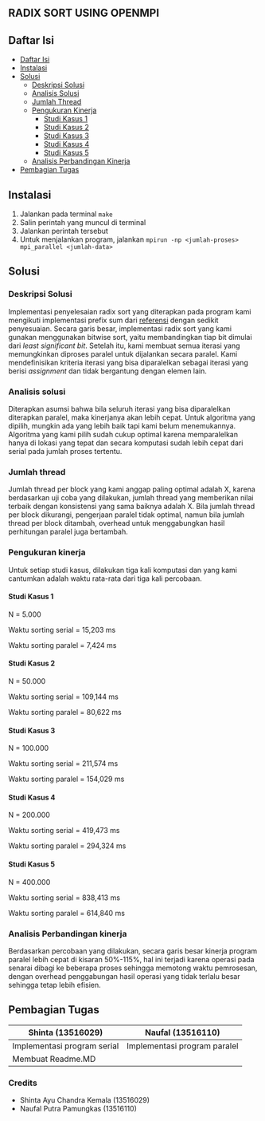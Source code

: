 RADIX SORT USING OPENMPI
-----------------------

## Daftar Isi

<!--ts-->
   * [Daftar Isi](#daftar-isi)
   * [Instalasi](#instalasi)
   * [Solusi](#solusi)
      * [Deskripsi Solusi](#deskripsi-solusi)
      * [Analisis Solusi](#analisis-solusi)
      * [Jumlah Thread](#jumlah-thread)
      * [Pengukuran Kinerja](#pengukuran-kinerja)
        * [Studi Kasus 1](#studi-kasus-1)
        * [Studi Kasus 2](#studi-kasus-2)
        * [Studi Kasus 3](#studi-kasus-3)
        * [Studi Kasus 4](#studi-kasus-4)
        * [Studi Kasus 5](#studi-kasus-5)
      * [Analisis Perbandingan Kinerja](#analisis-perbandingan-kinerja)
   * [Pembagian Tugas](#pembagian)
<!--te-->

## Instalasi
1. Jalankan pada terminal
```make```
2. Salin perintah yang muncul di terminal
3. Jalankan perintah tersebut
4. Untuk menjalankan program, jalankan
```mpirun -np <jumlah-proses> mpi_parallel <jumlah-data>```
## Solusi
### Deskripsi Solusi
Implementasi penyelesaian radix sort yang diterapkan pada program kami mengikuti implementasi prefix sum dari [referensi](https://www.cs.cmu.edu/~guyb/papers/Ble93.pdf) dengan sedikit penyesuaian. Secara garis besar, implementasi radix sort yang kami gunakan menggunakan bitwise sort, yaitu membandingkan tiap bit dimulai dari *least significant bit*. Setelah itu, kami membuat semua iterasi yang memungkinkan diproses paralel untuk dijalankan secara paralel. Kami mendefinisikan kriteria iterasi yang bisa diparalelkan sebagai iterasi yang berisi *assignment* dan tidak bergantung dengan elemen lain.

### Analisis solusi
Diterapkan asumsi bahwa bila seluruh iterasi yang bisa diparalelkan diterapkan paralel, maka kinerjanya akan lebih cepat. Untuk algoritma yang dipilih, mungkin ada yang lebih baik tapi kami belum menemukannya. Algoritma yang kami pilih sudah cukup optimal karena memparalelkan hanya di lokasi yang tepat dan secara komputasi sudah lebih cepat dari serial pada jumlah proses tertentu.

### Jumlah thread
Jumlah thread per block yang kami anggap paling optimal adalah X, karena berdasarkan uji coba yang dilakukan, jumlah thread yang memberikan nilai terbaik dengan konsistensi yang sama baiknya adalah X. Bila jumlah thread per block dikurangi, pengerjaan paralel tidak optimal, namun bila jumlah thread per block ditambah, overhead untuk menggabungkan hasil perhitungan paralel juga bertambah.

### Pengukuran kinerja
Untuk setiap studi kasus, dilakukan tiga kali komputasi dan yang kami cantumkan adalah waktu rata-rata dari tiga kali percobaan.
#### Studi Kasus 1
N = 5.000

Waktu sorting serial = 15,203 ms

Waktu sorting paralel = 7,424 ms


#### Studi Kasus 2
N = 50.000

Waktu sorting serial = 109,144 ms

Waktu sorting paralel = 80,622 ms

#### Studi Kasus 3
N = 100.000

Waktu sorting serial = 211,574 ms

Waktu sorting paralel = 154,029 ms

#### Studi Kasus 4
N = 200.000

Waktu sorting serial = 419,473 ms

Waktu sorting paralel = 294,324 ms

#### Studi Kasus 5
N = 400.000

Waktu sorting serial = 838,413 ms

Waktu sorting paralel = 614,840 ms

### Analisis Perbandingan kinerja
Berdasarkan percobaan yang dilakukan, secara garis besar kinerja program paralel lebih cepat di kisaran 50%-115%, hal ini terjadi karena operasi pada senarai dibagi ke beberapa proses sehingga memotong waktu pemrosesan, dengan overhead penggabungan hasil operasi yang tidak terlalu besar sehingga tetap lebih efisien.

## Pembagian Tugas
| Shinta (13516029) | Naufal (13516110) |
|--- | --- |
|Implementasi program serial |Implementasi program paralel |
|Membuat Readme.MD |  |

### Credits
- Shinta Ayu Chandra Kemala (13516029)
- Naufal Putra Pamungkas (13516110)
